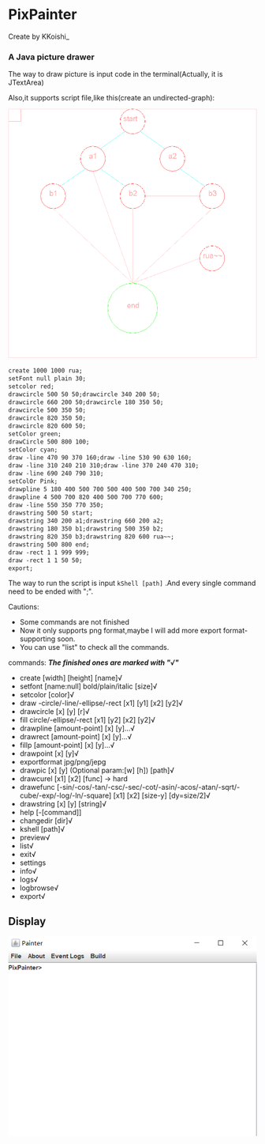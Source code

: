 # PixPainter
Create by KKoishi_
### A Java picture drawer
The way to draw picture is input code in the terminal(Actually, it is JTextArea)

Also,it supports script file,like this(create an undirected-graph):

![use the PixPainter to draw](./rua.png "A example of undirected-graph")
```pixScript
create 1000 1000 rua;
setFont null plain 30;
setcolor red;
drawcircle 500 50 50;drawcircle 340 200 50;
drawcircle 660 200 50;drawcircle 180 350 50;
drawcircle 500 350 50;
drawcircle 820 350 50;
drawcircle 820 600 50;
setColor green;
drawCircle 500 800 100;
setColor cyan;
draw -line 470 90 370 160;draw -line 530 90 630 160;
draw -line 310 240 210 310;draw -line 370 240 470 310;
draw -line 690 240 790 310;
setColOr Pink;
drawpline 5 180 400 500 700 500 400 500 700 340 250;
drawpline 4 500 700 820 400 500 700 770 600;
draw -line 550 350 770 350;
drawstring 500 50 start;
drawstring 340 200 a1;drawstring 660 200 a2;
drawstring 180 350 b1;drawstring 500 350 b2;
drawstring 820 350 b3;drawstring 820 600 rua~~;
drawstring 500 800 end;
draw -rect 1 1 999 999;
draw -rect 1 1 50 50;
export;
```
The way to run the script is input ```kShell [path]```
.And every single command need to be ended with ";".

Cautions:
* Some commands are not finished
* Now it only supports png format,maybe I will add more export format-supporting soon.
* You can use "list" to check all the commands.

commands:
***The finished ones are marked with "√"***
*    create [width] [height] [name]√
*    setfont [name:null] bold/plain/italic [size]√
*    setcolor [color]√
*    draw -circle/-line/-ellipse/-rect [x1] [y1] [x2] [y2]√
*    drawcircle [x] [y] [r]√
*    fill circle/-ellipse/-rect [x1] [y2] [x2] [y2]√
*    drawpline [amount-point] [x] [y]...√
*    drawrect [amount-point] [x] [y]...√
*    fillp [amount-point] [x] [y]...√
*    drawpoint [x] [y]√
*    exportformat jpg/png/jepg
*    drawpic [x] [y] (Optional param:[w] [h]) [path]√
*    drawcurel [x1] [x2] [func] -> hard
*    drawefunc [-sin/-cos/-tan/-csc/-sec/-cot/-asin/-acos/-atan/-sqrt/-cube/-exp/-log/-ln/-square] [x1] [x2] [size-y] [dy=size/2]√
*    drawstring [x] [y] [string]√
*    help [-[command]]
*    changedir [dir]√
*    kshell [path]√
*    preview√
*    list√
*    exit√
*    settings
*    info√
*    logs√
*    logbrowse√
*    export√

## Display
![img.png](img.png)
